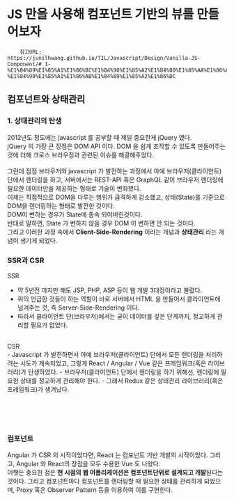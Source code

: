 # JS 만을 사용해 컴포넌트 기반의 뷰를 만들어보자

```
    참고URL: https://junilhwang.github.io/TIL/Javascript/Design/Vanilla-JS-Component/#_1-%E1%84%89%E1%85%A1%E1%86%BC%E1%84%90%E1%85%A2%E1%84%80%E1%85%AA%E1%86%AB%E1%84%85%E1%85%B5%E1%84%8B%E1%85%B4-%E1%84%90%E1%85%A1%E1%86%AB%E1%84%89%E1%85%A2%E1%86%BC
```

## 컴포넌트와 상태관리

### 1. 상태관리의 탄생

2012년도 정도에는 javascript 를 공부할 때 제일 중요한게 jQuery 였다.<br>
jQuery 의 가장 큰 장점은 DOM API 이다. DOM 을 쉽게 조작할 수 있도록 만들어주는것에 더해 크로스 브라우징과 관련된 이슈를 해결해주었다.<br><br>
그런데 점점 브라우저와 javascript 가 발전하는 과정에서 아예 브라우저(클라이언트) 단에서 렌더링을 하고, 서버에서는 REST-API 혹은 GraphQL 같이 브라우저 렌더링에 필요한 데이터만을 제공하는 형태로 기술이 변화했다.<br>
이제는 직접적으로 DOM을 다루는 행위가 급격하게 감소했고, 상태(State)를 기준으로 DOM을 렌더링하는 형태로 발전한 것이다.<br>
DOM이 변하는 경우가 State에 종속 되어버린것이다.<br>
반대로 말하면, State 가 변하지 않을 경우 DOM 이 변하면 안 되는 것이다.
<br>
그리고 이러한 과정 속에서 <b>Client-Side-Rendering</b> 이라는 개념과 <b>상태관리</b> 라는 개념이 생기게 되었다.
<br>

### SSR과 CSR

SSR<br>

-   약 5년전 까지만 해도 JSP, PHP, ASP 등이 웹 개발 3대장이라고 불렸다.
-   위의 언급한 것들이 하는 역할이 바로 서버에서 HTML 을 만들어서 클라이언트에 넘겨주는 것, 즉 Server-Side-Rendering 이다.
-   따라서 클라이언트 단(브라우저)에서는 굳이 데이터를 깊은 단계까지, 정교하게 관리할 필요가 없었다.

<br>
CSR<br>
- Javascript 가 발전하면서 아예 브라우저(클라이언트) 단에서 모든 렌더링을 처리하려는 시도가 계속되었고, 그렇게 React / Angular / Vue 같은 프레임워크(혹은 라이브러리)가 탄생하였다.
- 브라우저(클라이언트) 단에서 렌더링을 하기 위해선, 렌더링에 필요한 상태를 정교하게 관리해야 한다.
- 그래서 Redux 같은 상태관리 라이브러리(혹은 프레임워크)가 생겨났다.
<br>

<br>
<br>
<br>
<br>

### 컴포넌트

Angular 가 CSR 의 시작이었다면, React 는 컴포넌트 기반 개발의 시작이었다. 그리고, Angular 와 React의 장점을 모두 수용한 Vue 도 나왔다.
<br>
어쨋든 중요한 점은 <b>현 시점의 웹 어플리케이션은 컴포넌트단위로 설계되고 개발</b>된다는 것이다. 그리고 컴포넌트마다 컴포넌트를 렌더링할 때 필요한 상태를 관리하게 되었으며, Proxy 혹은 Observer Pattern 등을 이용하여 이를 구현한다.
<br>
